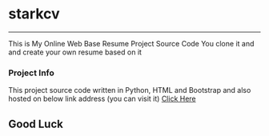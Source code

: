 # starkcv
---------------
This is My Online Web Base Resume Project Source Code
You clone it and and create your own resume based on it

### Project Info
This project source code written in Python, HTML and Bootstrap and also 
hosted on below link address (you can visit it)
<a href="starkcv.pythonanywhere.com">Click Here</a>


## Good Luck
